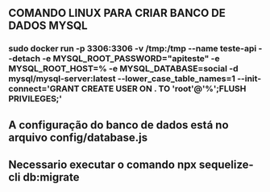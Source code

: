 ## COMANDO LINUX PARA CRIAR BANCO DE DADOS MYSQL

### sudo docker run -p 3306:3306 -v /tmp:/tmp --name teste-api --detach -e MYSQL_ROOT_PASSWORD="apiteste" -e MYSQL_ROOT_HOST=% -e MYSQL_DATABASE=social -d mysql/mysql-server:latest --lower_case_table_names=1 --init-connect='GRANT CREATE USER ON . TO 'root'@'%';FLUSH PRIVILEGES;'

## A configuração do banco de dados está no arquivo config/database.js

## Necessario executar o comando npx sequelize-cli db:migrate
